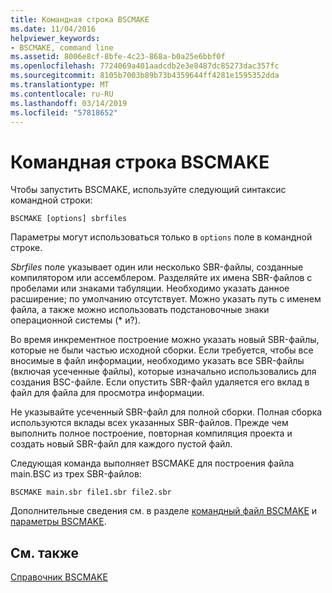 ```yaml
---
title: Командная строка BSCMAKE
ms.date: 11/04/2016
helpviewer_keywords:
- BSCMAKE, command line
ms.assetid: 8006e8cf-8bfe-4c23-868a-b0a25e6bbf0f
ms.openlocfilehash: 7724069a401aadcdb2e3e8487dc85273dac357fc
ms.sourcegitcommit: 8105b7003b89b73b4359644ff4281e1595352dda
ms.translationtype: MT
ms.contentlocale: ru-RU
ms.lasthandoff: 03/14/2019
ms.locfileid: "57818652"
---
```

# <a name="bscmake-command-line"></a>Командная строка BSCMAKE

Чтобы запустить BSCMAKE, используйте следующий синтаксис командной строки:

```
BSCMAKE [options] sbrfiles
```

Параметры могут использоваться только в `options` поле в командной строке.

*Sbrfiles* поле указывает один или несколько SBR-файлы, созданные компилятором или ассемблером. Разделяйте их имена SBR-файлов с пробелами или знаками табуляции. Необходимо указать данное расширение; по умолчанию отсутствует. Можно указать путь с именем файла, а также можно использовать подстановочные знаки операционной системы (\* и?).

Во время инкрементное построение можно указать новый SBR-файлы, которые не были частью исходной сборки. Если требуется, чтобы все вносимые в файл информации, необходимо указать все SBR-файлы (включая усеченные файлы), которые изначально использовались для создания BSC-файле. Если опустить SBR-файл удаляется его вклад в файл для файла для просмотра информации.

Не указывайте усеченный SBR-файл для полной сборки. Полная сборка используются вклады всех указанных SBR-файлов. Прежде чем выполнить полное построение, повторная компиляция проекта и создать новый SBR-файл для каждого пустой файл.

Следующая команда выполняет BSCMAKE для построения файла main.BSC из трех SBR-файлов:

```
BSCMAKE main.sbr file1.sbr file2.sbr
```

Дополнительные сведения см. в разделе [командный файл BSCMAKE](bscmake-command-file-response-file.md) и [параметры BSCMAKE](bscmake-options.md).

## <a name="see-also"></a>См. также

[Справочник ВSCMAKE](bscmake-reference.md)
